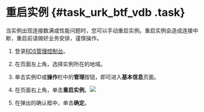 # 重启实例 {#task_urk_btf_vdb .task}

当实例出现连接数满或性能问题时，您可以手动重启实例。重启实例会造成连接中断，重启前请做好业务安排，谨慎操作。

1.  登录[RDS管理控制台](https://rds.console.aliyun.com/)。 
2.  在页面左上角，选择实例所在的地域。 
3.  单击实例ID或**操作**栏中的**管理**按钮，即可进入**基本信息**页面。 
4.   在页面右上角，单击**重启实例**。![](http://static-aliyun-doc.oss-cn-hangzhou.aliyuncs.com/assets/img/7881/153529072810248_zh-CN.png)

 
5.  在弹出的确认框中，单击**确定**。 

